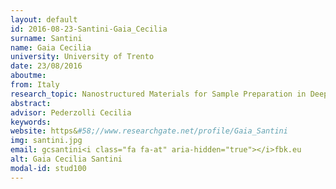 ```yaml
---
layout: default 
id: 2016-08-23-Santini-Gaia_Cecilia
surname: Santini
name: Gaia Cecilia
university: University of Trento
date: 23/08/2016
aboutme: 
from: Italy
research_topic: Nanostructured Materials for Sample Preparation in Deep Sequencing Systems
abstract: 
advisor: Pederzolli Cecilia
keywords: 
website: https&#58;//www.researchgate.net/profile/Gaia_Santini
img: santini.jpg
email: gcsantini<i class="fa fa-at" aria-hidden="true"></i>fbk.eu
alt: Gaia Cecilia Santini
modal-id: stud100
---
```

